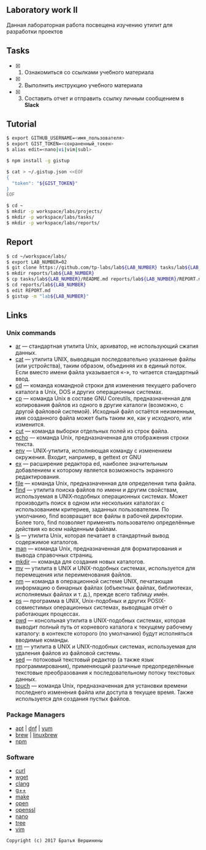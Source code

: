 ## Laboratory work II

Данная лабораторная работа посвещена изучению утилит для разработки проектов

## Tasks

- [x] 1. Ознакомиться со ссылками учебного материала
- [x] 2. Выполнить инструкцию учебного материала
- [x] 3. Составить отчет и отправить ссылку личным сообщением в **Slack**
 
## Tutorial

```bash
$ export GITHUB_USERNAME=<имя_пользователя>
$ export GIST_TOKEN=<сохраненный_токен>
$ alias edit=<nano|vi|vim|subl>
```

```bash
$ npm install -g gistup
```

```bash
$ cat > ~/.gistup.json <<EOF
{
  "token": "${GIST_TOKEN}"
}
EOF
```

```bash
$ cd ~
$ mkdir -p workspace/labs/projects/
$ mkdir -p workspace/labs/tasks/
$ mkdir -p workspace/labs/reports/
```

## Report

```bash
$ cd ~/workspace/labs/
$ export LAB_NUMBER=02
$ git clone https://github.com/tp-labs/lab${LAB_NUMBER} tasks/lab${LAB_NUMBER}
$ mkdir reports/lab${LAB_NUMBER}
$ cp tasks/lab${LAB_NUMBER}/README.md reports/lab${LAB_NUMBER}/REPORT.md
$ cd reports/lab${LAB_NUMBER}
$ edit REPORT.md
$ gistup -m "lab${LAB_NUMBER}"
```

## Links

### Unix commands

- [ar](https://en.wikipedia.org/wiki/Ar_(Unix)) — стандартная утилита Unix, архиватор, не использующий сжатия данных.
- [cat](https://en.wikipedia.org/wiki/Cat_(Unix)) — утилита UNIX, выводящая последовательно указанные файлы (или устройства), таким образом, объединяя их в единый поток. Если вместо имени файла указывается «-», то читается стандартный ввод.
- [cd](https://en.wikipedia.org/wiki/Cd_(command)) — команда командной строки для изменения текущего рабочего каталога в Unix, DOS и других операционных системах. 
- [cp](https://en.wikipedia.org/wiki/Cp_(Unix)) — команда Unix в составе GNU Coreutils, предназначенная для копирования файлов из одного в другие каталоги (возможно, с другой файловой системой). Исходный файл остаётся неизменным, имя созданного файла может быть таким же, как у исходного, или изменится.
- [cut](https://en.wikipedia.org/wiki/Cut_(Unix)) — команда выборки отдельных полей из строк файла.
- [echo](https://en.wikipedia.org/wiki/Echo_(command)) — команда Unix, предназначенная для отображения строки текста. 
- [env](https://en.wikipedia.org/wiki/Env_(shell)) — UNIX‐утилита, исполняющая команду с изменением окружения. Входит, например, в gettext от GNU
- [ex](https://en.wikipedia.org/wiki/Ex_(editor)) — расширение редактора ed, наиболее значительным добавлением к которому является возможность экранного редактирования. 
- [file](https://en.wikipedia.org/wiki/File_(command)) — команда Unix, предназначенная для определения типа файла.
- [find](https://en.wikipedia.org/wiki/Find)  — утилита поиска файлов по имени и другим свойствам, используемая в UNIX‐подобных операционных системах. Может производить поиск в одном или нескольких каталогах с использованием критериев, заданных пользователем. По умолчанию, find возвращает все файлы в рабочей директории. Более того, find позволяет применять пользователю определённые действия ко всем найденным файлам. 
- [ls](https://en.wikipedia.org/wiki/Ls) — утилита Unix, которая печатает в стандартный вывод содержимое каталогов.
- [man](https://en.wikipedia.org/wiki/Man_page) — команда Unix, предназначенная для форматирования и вывода справочных страниц.
- [mkdir](https://en.wikipedia.org/wiki/Mkdir) — команда для создания новых каталогов.
- [mv](https://en.wikipedia.org/wiki/Mv) — утилита в UNIX и UNIX-подобных системах, используется для перемещения или переименования файлов.
- [nm](https://en.wikipedia.org/wiki/Nm_(Unix)) — команда в операционной системе UNIX, печатающая информацию о бинарных файлах (объектных файлах, библиотеках, исполняемых файлах и т. д.), прежде всего таблицу имён. 
- [ps](https://en.wikipedia.org/wiki/Ps_(Unix))  — программа в UNIX, Unix-подобных и других POSIX-совместимых операционных системах, выводящая отчёт о работающих процессах.
- [pwd](https://en.wikipedia.org/wiki/Pwd) — консольная утилита в UNIX-подобных системах, которая выводит полный путь от корневого каталога к текущему рабочему каталогу: в контексте которого (по умолчанию) будут исполняться вводимые команды.
- [rm](https://en.wikipedia.org/wiki/Rm_(Unix)) — утилита в UNIX и UNIX-подобных системах, используемая для удаления файлов из файловой системы. 
- [sed](https://en.wikipedia.org/wiki/Sed) — потоковый текстовый редактор (а также язык программирования), применяющий различные предопределённые текстовые преобразования к последовательному потоку текстовых данных.
- [touch](https://en.wikipedia.org/wiki/Touch_(Unix)) — команда Unix, предназначенная для установки времени последнего изменения файла или доступа в текущее время. Также используется для создания пустых файлов.

### Package Managers

- [apt](http://help.ubuntu.ru/wiki/apt) | [dnf](https://en.wikipedia.org/wiki/DNF_(software)) | [yum](https://fedoraproject.org/wiki/Yum/ru)
- [brew](https://brew.sh) | [linuxbrew](http://linuxbrew.sh)
- [npm](https://docs.npmjs.com)

### Software

- [curl](https://www.gitbook.com/book/bagder/everything-curl/details)
- [wget](https://www.gnu.org/software/wget/manual/wget.pdf)
- [clang](https://clang.llvm.org)
- [g++](https://gcc.gnu.org/onlinedocs/gcc-4.0.2/gcc/G_002b_002b-and-GCC.html)
- [make](https://en.wikipedia.org/wiki/Make_(software))
- [open](https://developer.apple.com/legacy/library/documentation/Darwin/Reference/ManPages/man1/open.1.html)
- [openssl](https://www.openssl.org)
- [nano](https://www.nano-editor.org)
- [tree](https://linux.die.net/man/1/tree)
- [vim](http://www.vim.org)

```
Copyright (c) 2017 Братья Вершинины
```
